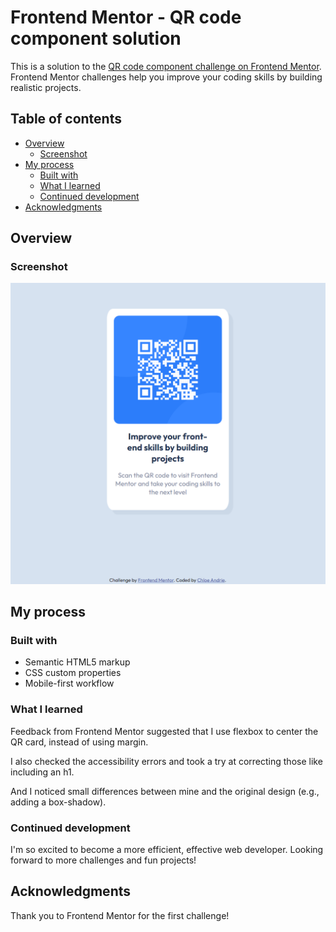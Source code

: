 # Frontend Mentor - QR code component solution

This is a solution to the [QR code component challenge on Frontend Mentor](https://www.frontendmentor.io/challenges/qr-code-component-iux_sIO_H). Frontend Mentor challenges help you improve your coding skills by building realistic projects.

## Table of contents

- [Overview](#overview)
  - [Screenshot](#screenshot)
- [My process](#my-process)
  - [Built with](#built-with)
  - [What I learned](#what-i-learned)
  - [Continued development](#continued-development)
- [Acknowledgments](#acknowledgments)

## Overview

### Screenshot

![](./images/screenshot.png)

## My process

### Built with

- Semantic HTML5 markup
- CSS custom properties
- Mobile-first workflow

### What I learned

Feedback from Frontend Mentor suggested that I use flexbox to center the QR card, instead of using margin.

I also checked the accessibility errors and took a try at correcting those like including an h1.

And I noticed small differences between mine and the original design (e.g., adding a box-shadow).

### Continued development

I'm so excited to become a more efficient, effective web developer. Looking forward to more challenges and fun projects!

## Acknowledgments

Thank you to Frontend Mentor for the first challenge!
